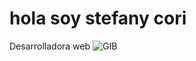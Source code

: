 # hola soy stefany cori 
Desarrolladora web
![GIB](https://github.com/stefanycori/stefany-cori/assets/122584120/98eeeb8b-de02-4234-9a0b-c67f865de14c)
